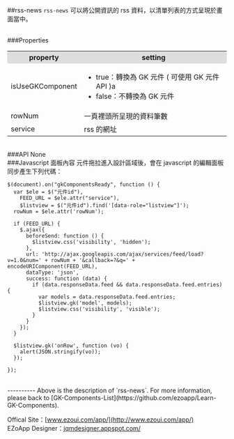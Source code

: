 ##rss-news
`rss-news` 可以將公開資訊的 rss 資料，以清單列表的方式呈現於畫面當中。  

<br/>
###Properties
<table>

<tr>
<th style="background:#ddd;">property</th>
<th style="background:#ddd;">setting</th>
</tr>

<tr>
<td>isUseGKComponent</td>
<td><ul>
<li>true：轉換為 GK 元件 ( 可使用 GK 元件 API )a</li>
<li>false：不轉換為 GK 元件</li>
</ul></td>
</tr>

<tr>
<td>rowNum</td>
<td>一頁裡頭所呈現的資料筆數</td>
</tr>

<tr>
<td>service</td>
<td>rss 的網址</td>
</tr>

</table>

<br/>
###API
None

<br/>
###Javascript 面板內容
元件拖拉進入設計區域後，會在 javascript 的編輯面板同步產生下列代碼：


	$(document).on("gkComponentsReady", function () {
	  var $ele = $("元件id"),
	    FEED_URL = $ele.attr("service"),
	    $listview = $("元件id").find('[data-role="listview"]');
	  rowNum = $ele.attr('rowNum');
	
	  if (FEED_URL) {
	    $.ajax({
	      beforeSend: function () {
	        $listview.css('visibility', 'hidden');
	      },
	      url: 'http://ajax.googleapis.com/ajax/services/feed/load?v=1.0&num=' + rowNum + '&callback=?&q=' + encodeURIComponent(FEED_URL),
	      dataType: 'json',
	      success: function (data) {
	        if (data.responseData.feed && data.responseData.feed.entries) {
	          var models = data.responseData.feed.entries;
	          $listview.gk('model', models);
	          $listview.css('visibility', 'visible');
	        }
	      }
	    });
	  }
	
	  $listview.gk('onRow', function (vo) {
	    alert(JSON.stringify(vo));
	  });
	
	});


<br/>
----------
Above is the description of `rss-news`. For more information, please back to [GK-Components-List](https://github.com/ezoapp/Learn-GK-Components).

Offical Site：[www.ezoui.com/app/](http://www.ezoui.com/app/)  
EZoApp Designer：[jqmdesigner.appspot.com/](http://jqmdesigner.appspot.com/)  




